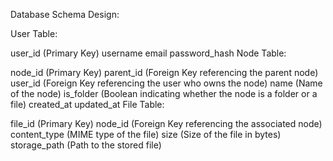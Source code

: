 Database Schema Design:

User Table:

user_id (Primary Key)
username
email
password_hash
Node Table:

node_id (Primary Key)
parent_id (Foreign Key referencing the parent node)
user_id (Foreign Key referencing the user who owns the node)
name (Name of the node)
is_folder (Boolean indicating whether the node is a folder or a file)
created_at
updated_at
File Table:

file_id (Primary Key)
node_id (Foreign Key referencing the associated node)
content_type (MIME type of the file)
size (Size of the file in bytes)
storage_path (Path to the stored file)

